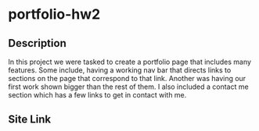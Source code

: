# portfolio-hw2

## Description
In this project we were tasked to create a portfolio page that includes many features. Some include, having a working nav bar that directs links to sections on the page that correspond to that link. Another was having our first work shown bigger than the rest of them. I also included a contact me section which has a few links to get in contact with me.

## Site Link 
